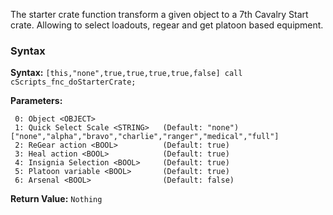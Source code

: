 The starter crate function transform a given object to a 7th Cavalry Start crate. Allowing to select loadouts, regear and get platoon based equipment.
### Syntax
**Syntax:** `[this,"none",true,true,true,true,false] call cScripts_fnc_doStarterCrate;`

**Parameters:**
```
 0: Object <OBJECT>
 1: Quick Select Scale <STRING>   (Default: "none") ["none","alpha","bravo","charlie","ranger","medical","full"]
 2: ReGear action <BOOL>          (Default: true)
 3: Heal action <BOOL>            (Default: true)
 4: Insignia Selection <BOOL>     (Default: true)
 5: Platoon variable <BOOL>       (Default: true)
 6: Arsenal <BOOL>                (Default: false)
```
**Return Value:** ```Nothing```
